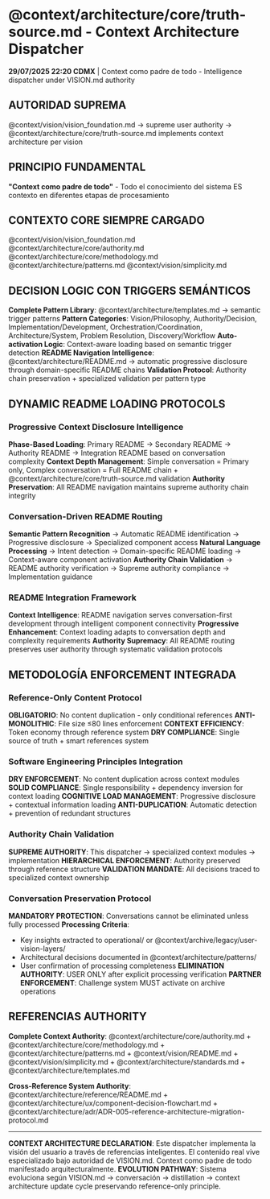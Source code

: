 # @context/architecture/core/truth-source.md - Context Architecture Dispatcher

**29/07/2025 22:20 CDMX** | Context como padre de todo - Intelligence dispatcher under VISION.md authority

## AUTORIDAD SUPREMA
@context/vision/vision_foundation.md → supreme user authority → @context/architecture/core/truth-source.md implements context architecture per vision

## PRINCIPIO FUNDAMENTAL
**"Context como padre de todo"** - Todo el conocimiento del sistema ES contexto en diferentes etapas de procesamiento

## CONTEXTO CORE SIEMPRE CARGADO
@context/vision/vision_foundation.md
@context/architecture/core/authority.md
@context/architecture/core/methodology.md
@context/architecture/patterns.md
@context/vision/simplicity.md

## DECISION LOGIC CON TRIGGERS SEMÁNTICOS

**Complete Pattern Library**: @context/architecture/templates.md → semantic trigger patterns
**Pattern Categories**: Vision/Philosophy, Authority/Decision, Implementation/Development, Orchestration/Coordination, Architecture/System, Problem Resolution, Discovery/Workflow
**Auto-activation Logic**: Context-aware loading based on semantic trigger detection
**README Navigation Intelligence**: @context/architecture/README.md → automatic progressive disclosure through domain-specific README chains
**Validation Protocol**: Authority chain preservation + specialized validation per pattern type

## DYNAMIC README LOADING PROTOCOLS

### Progressive Context Disclosure Intelligence
**Phase-Based Loading**: Primary README → Secondary README → Authority README → Integration README based on conversation complexity
**Context Depth Management**: Simple conversation = Primary only, Complex conversation = Full README chain + @context/architecture/core/truth-source.md validation
**Authority Preservation**: All README navigation maintains supreme authority chain integrity

### Conversation-Driven README Routing
**Semantic Pattern Recognition** → Automatic README identification → Progressive disclosure → Specialized component access
**Natural Language Processing** → Intent detection → Domain-specific README loading → Context-aware component activation
**Authority Chain Validation** → README authority verification → Supreme authority compliance → Implementation guidance

### README Integration Framework
**Context Intelligence**: README navigation serves conversation-first development through intelligent component connectivity
**Progressive Enhancement**: Context loading adapts to conversation depth and complexity requirements
**Authority Supremacy**: All README routing preserves user authority through systematic validation protocols

## METODOLOGÍA ENFORCEMENT INTEGRADA

### Reference-Only Content Protocol
**OBLIGATORIO**: No content duplication - only conditional references
**ANTI-MONOLITHIC**: File size ≤80 lines enforcement
**CONTEXT EFFICIENCY**: Token economy through reference system
**DRY COMPLIANCE**: Single source of truth + smart references system

### Software Engineering Principles Integration
**DRY ENFORCEMENT**: No content duplication across context modules
**SOLID COMPLIANCE**: Single responsibility + dependency inversion for context loading
**COGNITIVE LOAD MANAGEMENT**: Progressive disclosure + contextual information loading
**ANTI-DUPLICATION**: Automatic detection + prevention of redundant structures

### Authority Chain Validation
**SUPREME AUTHORITY**: This dispatcher → specialized context modules → implementation
**HIERARCHICAL ENFORCEMENT**: Authority preserved through reference structure
**VALIDATION MANDATE**: All decisions traced to specialized context ownership

### Conversation Preservation Protocol
**MANDATORY PROTECTION**: Conversations cannot be eliminated unless fully processed
**Processing Criteria**:
- Key insights extracted to operational/ or @context/archive/legacy/user-vision-layers/
- Architectural decisions documented in @context/architecture/patterns/
- User confirmation of processing completeness
**ELIMINATION AUTHORITY**: USER ONLY after explicit processing verification
**PARTNER ENFORCEMENT**: Challenge system MUST activate on archive operations

## REFERENCIAS AUTHORITY

**Complete Context Authority**: @context/architecture/core/authority.md + @context/architecture/core/methodology.md + @context/architecture/patterns.md + @context/vision/README.md + @context/vision/simplicity.md + @context/architecture/standards.md + @context/architecture/templates.md

**Cross-Reference System Authority**: @context/architecture/reference/README.md + @context/architecture/ux/component-decision-flowchart.md + @context/architecture/adr/ADR-005-reference-architecture-migration-protocol.md

---

**CONTEXT ARCHITECTURE DECLARATION**: Este dispatcher implementa la visión del usuario a través de referencias inteligentes. El contenido real vive especializado bajo autoridad de VISION.md. Context como padre de todo manifestado arquitecturalmente.
**EVOLUTION PATHWAY**: Sistema evoluciona según VISION.md → conversación → distillation → context architecture update cycle preservando reference-only principle.
